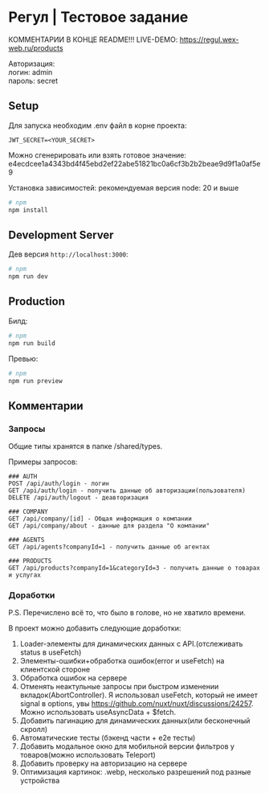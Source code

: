 # Регул | Тестовое задание
КОММЕНТАРИИ В КОНЦЕ README!!!
LIVE-DEMO: https://regul.wex-web.ru/products

Авторизация:<br>
логин: admin<br>
пароль: secret


## Setup
Для запуска необходим .env файл в корне проекта:
```
JWT_SECRET=<YOUR_SECRET>
```

Можно сгенерировать или взять готовое значение:
e4ecdcee1a4343bd4f45ebd2ef22abe51821bc0a6cf3b2b2beae9d9f1a0af5e9

Установка зависимостей: рекомендуемая версия node: 20 и выше 
```bash
# npm
npm install
```

## Development Server

Дев версия `http://localhost:3000`:

```bash
# npm
npm run dev
```

## Production

Билд:

```bash
# npm
npm run build
```

Превью:
```bash
# npm
npm run preview
```


## Комментарии


### Запросы 
Общие типы хранятся в папке /shared/types.

Примеры запросов: 

```HTTP 
### AUTH
POST /api/auth/login - логин 
GET /api/auth/login - получить данные об авторизации(пользователя)
DELETE /api/auth/logout - деавторизация

### COMPANY
GET /api/company/[id] - Общая информация о компании
GET /api/company/about - данные для раздела "О компании"

### AGENTS
GET /api/agents?companyId=1 - получить данные об агентах

### PRODUCTS
GET /api/products?companyId=1&categoryId=3 - получить данные о товарах и услугах

```

### Доработки 
P.S. Перечислено всё то, что было в голове, но не хватило времени.

В проект можно добавить следующие доработки:
1) Loader-элементы для динамических данных с API.(отслеживать status в useFetch)
2) Элементы-ошибки+обработка ошибок(error и useFetch) на клиентской стороне
3) Обработка ошибок на сервере
4) Отменять неактульные запросы при быстром изменении вкладок(AbortController). Я использовал useFetch, который не имеет signal в options, увы https://github.com/nuxt/nuxt/discussions/24257. Можно использовать useAsyncData + $fetch.
5) Добавить пагинацию для динамических данных(или бесконечный скролл)
6) Автоматические тесты (бэкенд части + e2e тесты)
7) Добавить модальное окно для мобильной версии фильтров у товаров(можно использовать Teleport)
8) Добавить проверку на авторизацию на сервере
9) Оптимизация картинок: .webp, несколько разрешений под разные устройства
